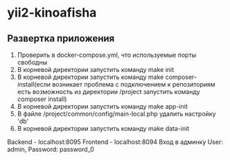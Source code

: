 # yii2-kinoafisha

## Развертка приложения
1. Проверить в docker-compose.yml, что используемые порты свободны
2. В корневой директории запустить команду make init
3. В корневой директории запустить команду make composer-install(если возникает проблема с подключением к репозиториям есть возможность из директории /project запустить команду composer install)
4. В корневой директории запустить команду make app-init
5. В файле /project/common/config/main-local.php удалить настройку 'db'
6. В корневой директории запустить команду make data-init

Backend - localhost:8095
Frontend - localhost:8094
Вход в админку User: admin, Password: password_0


